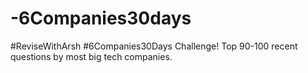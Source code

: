 # -6Companies30days
#ReviseWithArsh #6Companies30Days Challenge! Top 90-100 recent questions by most big tech companies.
